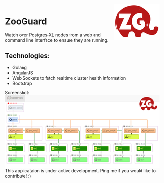 <img align="right" src="static_content/imgs/zg_logo.png?raw=true" alt="ZG">

# ZooGuard

Watch over Postgres-XL nodes from a web and command line interface to ensure they are running.

## Technologies:

- Golang
- AngularJS
- Web Sockets to fetch realtime cluster health information
- Bootstrap


Screenshot:
<img align="right" src="static_content/imgs/screenshot.png?raw=true" alt="ZG">


This applicataion is under active development. Ping me if you would like to contribute! :)

